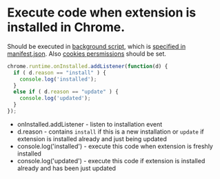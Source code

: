 # Execute code when extension is installed in Chrome.

Should be executed in [background script](https://developer.chrome.com/docs/extensions/mv3/background_pages/),
which is [specified in manifest.json](/chrome-extension/background_script).
Also [cookies persmissions](/chrome-extension/cookies) should be set.

```javascript
chrome.runtime.onInstalled.addListener(function(d) {
  if ( d.reason == "install" ) {
    console.log('installed');
  }
  else if ( d.reason == "update" ) {
    console.log('updated');
  }
});
```

- onInstalled.addListener - listen to installation event
- d.reason - contains `install` if this is a new installation or `update` if extension is installed already and just being updated
- console.log('installed') - execute this code when extension is freshly installed
- console.log('updated') - execute this code if extension is installed already and has been just updated
